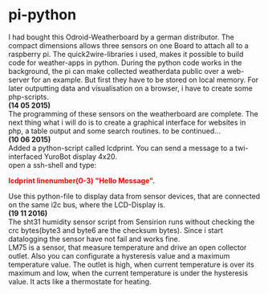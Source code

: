 # pi-python
I had bought this Odroid-Weatherboard by a german distributor. The compact dimensions allows three sensors on one Board to attach all to a raspberry pi. The quick2wire-libraries i used, makes it possible to build code for weather-apps in python. During the python code works in the background, the pi can make collected weatherdata public over a web-server for an example. But first they have to be stored on local memory. For later outputting data and visualisation on a browser, i have to create some php-scripts.<br>
<b>(14 05 2015)</b><br>
The programming of these sensors on the weatherboard are complete. The next thing what i will do is to create a graphical interface for websites in php, a table output and some search routines.
to be continued...<br>
<b>(10 06 2015)</b><br>
Added a python-script called lcdprint. You can send a message to a twi-interfaced YuroBot display 4x20.<br>
open a ssh-shell and type: <font color="red"><b><p>lcdprint linenumber(0-3) "Hello Message".</p></b></font> Use this python-file to display data from
sensor devices, that are connected on the same i2c bus, where the LCD-Display is.<br>
<b>(19 11 2016)</b><br>
The sht31 humidity sensor script from Sensirion runs without checking the crc bytes(byte3 and byte6 are the checksum bytes). Since i start datalogging the sensor have not fail and works fine.<br>
LM75 is a sensor, that measure temperature and drive an open collector outlet. Also you can configurate a hysteresis value and a maximum temperature value. The outlet is high, when current temperature is over its maximum and low, when the current temperature is under the hysteresis value. It acts like a thermostate for heating.
